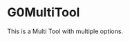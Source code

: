 # G0MultiTool
This is a Multi Tool with multiple options.                                                                                    
